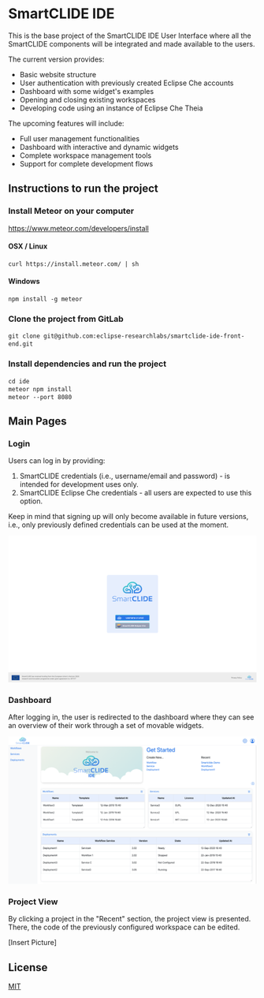 # SmartCLIDE IDE

This is the base project of the SmartCLIDE IDE User Interface where all the SmartCLIDE components will be integrated
and made available to the users.

The current version provides:

- Basic website structure
- User authentication with previously created Eclipse Che accounts
- Dashboard with some widget's examples
- Opening and closing existing workspaces
- Developing code using an instance of Eclipse Che Theia

The upcoming features will include:

- Full user management functionalities
- Dashboard with interactive and dynamic widgets
- Complete workspace management tools
- Support for complete development flows

## Instructions to run the project ##

### Install Meteor on your computer

https://www.meteor.com/developers/install

#### OSX / Linux
```shell
curl https://install.meteor.com/ | sh
```

#### Windows
```shell
npm install -g meteor
```

### Clone the project from GitLab 

```shell
git clone git@github.com:eclipse-researchlabs/smartclide-ide-front-end.git
```

### Install dependencies and run the project

```shell
cd ide
meteor npm install
meteor --port 8080
```

## Main Pages

### Login

Users can log in by providing:

1) SmartCLIDE credentials (i.e., username/email and password) - is intended for development uses only.
2) SmartCLIDE Eclipse Che credentials - all users are expected to use this option.

Keep in mind that signing up will only become available in future versions, i.e., only previously defined credentials
can be used at the moment.

![](readme-pictures/Login.png)

### Dashboard

After logging in, the user is redirected to the dashboard where they can see an overview of their work through a set
of movable widgets.

![](readme-pictures/Dashboard.png)

### Project View

By clicking a project in the "Recent" section, the project view is presented. There, the code of the previously
configured workspace can be edited.

[Insert Picture]

## License
[MIT](https://choosealicense.com/licenses/mit/)
